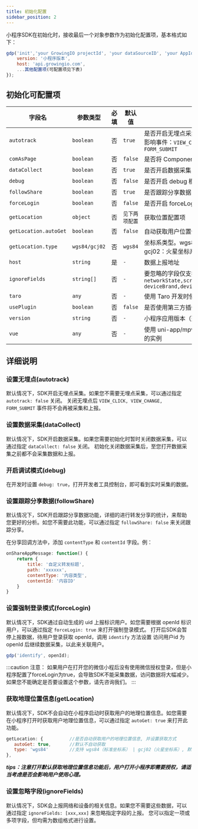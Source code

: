 ```yaml
---
title: 初始化配置
sidebar_position: 2
---
```


小程序SDK在初始化时，接收最后一个对象参数作为初始化配置项，基本格式如下：

```javascript
gdp('init','your GrowingIO projectId', 'your dataSourceID', 'your AppId', {
    version: '小程序版本',
    host: 'api.growingio.com',
    ...其他配置项(可配置项见下表)
});
```

## 初始化可配置项

| **字段名**            | **参数类型**  | **必填** | **默认值**     | **说明**                                                                                                           |
| --------------------- | ------------- | -------- | -------------- | ------------------------------------------------------------------------------------------------------------------ |
| `autotrack`           | `boolean`     | 否       | `true`         | 是否开启无埋点采集<br />影响事件：`VIEW_CLICK, VIEW_CHANGE, FORM_SUBMIT`                                           |
| `comAsPage`           | `boolean`     | 否       | `false`        | 是否将 Component 当做 Page 处理                                                                                    |
| `dataCollect`         | `boolean`     | 否       | `true`         | 是否开启数据采集                                                                                                   |
| `debug`               | `boolean`     | 否       | `false`        | 是否开启 debug 模式                                                                                                |
| `followShare`         | `boolean`     | 否       | `true`         | 是否跟踪分享数据                                                                                                   |
| `forceLogin`          | `boolean`     | 否       | `false`        | 是否开启 forceLogin 强制登录模式                                                                                   |
| `getLocation`         | `object`      | 否       | `见下两项配置` | 获取位置配置项                                                                                                     |
| `getLocation.autoGet` | `boolean`     | 否       | `false`        | 自动获取用户位置信息（需要用户授权）                                                                               |
| `getLocation.type`    | `wgs84/gcj02` | 否       | `wgs84`        | 坐标系类型。wgs84：标准坐标系；gcj02：火星坐标系                                                                   |
| `host`                | `string`      | 是       | `-`            | 数据上报地址                                                                                                       |
| `ignoreFields`        | `string[]`    | 否       | `-`            | 要忽略的字段仅支持以下字段:<br />`networkState,screenHeight,screenWidth`<br />`deviceBrand,deviceModel,deviceType` |
| `taro`                | `any`         | 否       | `-`            | 使用 Taro 开发时使用的实例                                                                                         |
| `usePlugin`           | `boolean`     | 否       | `false`        | 是否使用第三方插件                                                                                                 |
| `version`             | `string`      | 否       | `-`            | 小程序应用版本（建议填写)                                                                                          |
| `vue`                 | `any`         | 否       | `-`            | 使用 uni-app/mpvue/WePY 开发时使用的实例                                                                           |

## 详细说明

### 设置无埋点(autotrack)

默认情况下，SDK开启无埋点采集。如果您不需要无埋点采集，可以通过指定 `autotrack: false` 关闭。
关闭无埋点后 `VIEW_CLICK, VIEW_CHANGE, FORM_SUBMIT` 事件将不会再被采集和上报。

### 设置数据采集(dataCollect)

默认情况下，SDK开启数据采集。如果您需要初始化时暂时关闭数据采集，可以通过指定 `dataCollect: false` 关闭。
初始化关闭数据采集后，至您打开数据采集之前都不会采集数据和上报。

### 开启调试模式(debug)

在开发时设置 `debug: true`，打开开发者工具控制台，即可看到实时采集的数据。

### 设置跟踪分享数据(followShare)

默认情况下，SDK开启跟踪分享数据功能，详细的进行转发分享的统计，来帮助您更好的分析。如您不需要此功能，可以通过指定 `followShare: false` 来关闭跟踪分享。

在分享回调方法中，添加 `contentType` 和 `contentId` 字段。例：
```js
onShareAppMessage: function() {
    return {
        title: '自定义转发标题',
        path: 'xxxxxx',
        contentType: '内容类型',
        contentId: '内容ID'
    }
}
```
### 设置强制登录模式(forceLogin)

默认情况下，SDK通过自动生成的 uid 上报标识用户。如您需要根据 openId 标识用户，可以通过指定 `forceLogin: true` 来打开强制登录模式。
打开后SDK会暂停上报数据，待用户登录获取 openId，调用 `identify` 方法设置 访问用户id 为 openId 后继续数据采集，以此来关联用户。

```js
gdp('identify', openId);
```

:::caution 注意：
如果用户在打开您的微信小程后没有使用微信授权登录，但是小程序配置了forceLogin为true，会导致SDK不能采集数据，访问数据将大幅减少。如果您不能确定是否要设置这个参数，请先咨询我们。
:::

### 获取地理位置信息(getLocation)

默认情况下，SDK不会自动在小程序启动时获取用户的地理位置信息。如您需要在小程序打开时获取用户地理位置信息，可以通过指定 `autoGet: true` 来打开此功能。
```js
getLocation: {          //是否自动获取用户的地理位置信息, 并设置获取方式
   autoGet: true,       //默认不自动获取
   type: 'wgs84'        //支持 wgs84（标准坐标系） | gcj02（火星坐标系）, 默认wgs84
},
```
***tips：注意打开默认获取地理位置信息功能后，用户打开小程序即需要授权，请适当考虑是否会影响用户使用心理。***

<!-- 如果您默认没有打开此功能，当用户访问至某一功能需要位置信息时，可以手动调用地理位置接口，自动补发VISIT，采集位置信息，提升用户地域分布的分析准确性。
```js
gdp('getLocation');      // 获取用户的地理位置信息并上报
``` -->

### 设置忽略字段(ignoreFields)

默认情况下，SDK会上报网络和设备的相关信息。如果您不需要这些数据，可以通过指定 `ignoreFields: [xxx,xxx]` 来忽略指定字段的上报。
您可以指定一项或多项字段，但均需为数组格式进行设置。
